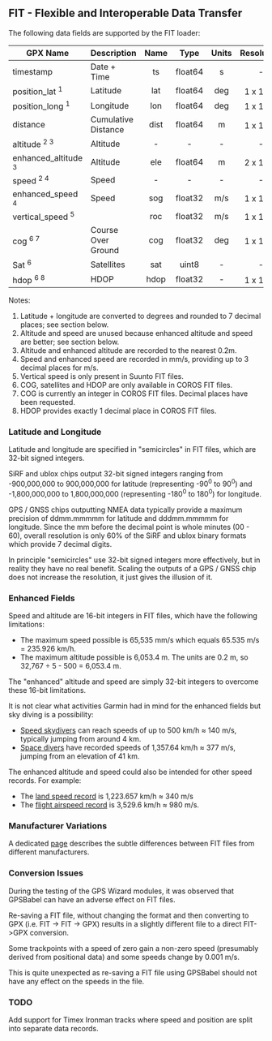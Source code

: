 ## FIT - Flexible and Interoperable Data Transfer

The following data fields are supported by the FIT loader:

| GPX Name                       | Description         | Name |  Type   | Units |     Resolution      |
| ------------------------------ | ------------------- | :--: | :-----: | :---: | :-----------------: |
| timestamp                      | Date + Time         |  ts  | float64 |   s   |          -          |
| position_lat <sup>1</sup>      | Latitude            | lat  | float64 |  deg  | 1 x 10<sup>-7</sup> |
| position_long <sup>1</sup>     | Longitude           | lon  | float64 |  deg  | 1 x 10<sup>-7</sup> |
| distance                       | Cumulative Distance | dist | float64 |   m   | 1 x 10<sup>-3</sup> |
| altitude <sup>2 3</sup>        | Altitude            |  -   |    -    |   -   |          -          |
| enhanced_altitude <sup>3</sup> | Altitude            | ele  | float64 |   m   | 2 x 10<sup>-1</sup> |
| speed <sup>2 4</sup>           | Speed               |  -   |    -    |   -   |          -          |
| enhanced_speed <sup>4</sup>    | Speed               | sog  | float32 |  m/s  | 1 x 10<sup>-3</sup> |
| vertical_speed <sup>5</sup>    |                     | roc  | float32 |  m/s  | 1 x 10<sup>-3</sup> |
| cog <sup>6 7</sup>             | Course Over Ground  | cog  | float32 |  deg  | 1 x 10<sup>-3</sup> |
| Sat <sup>6</sup>               | Satellites          | sat  |  uint8  |   -   |          -          |
| hdop <sup>6 8</sup>            | HDOP                | hdop | float32 |   -   | 1 x 10<sup>-1</sup> |

Notes:

1. Latitude + longitude are converted to degrees and rounded to 7 decimal places; see section below.
2. Altitude and speed are unused because enhanced altitude and speed are better; see section below.
3. Altitude and enhanced altitude are recorded to the nearest 0.2m.
4. Speed and enhanced speed are recorded in mm/s, providing up to 3 decimal places for m/s.
5. Vertical speed is only present in Suunto FIT files.
6. COG, satellites and HDOP are only available in COROS FIT files.
7. COG is currently an integer in COROS FIT files. Decimal places have been requested.
8. HDOP provides exactly 1 decimal place in COROS FIT files.



### Latitude and Longitude

Latitude and longitude are specified in "semicircles" in FIT files, which are 32-bit signed integers.

SiRF and ublox chips output 32-bit signed integers ranging from -900,000,000 to 900,000,000 for latitude (representing -90<sup>0</sup> to 90<sup>0</sup>) and -1,800,000,000 to 1,800,000,000 (representing -180<sup>0</sup> to 180<sup>0</sup>) for longitude.

GPS / GNSS chips outputting NMEA data typically provide a maximum precision of ddmm.mmmmm for latitude and dddmm.mmmmm for longitude. Since the mm before the decimal point is whole minutes (00 - 60), overall resolution is only 60% of the SiRF and ublox binary formats which provide 7 decimal digits.

In principle "semicircles" use 32-bit signed integers more effectively, but in reality they have no real benefit. Scaling the outputs of a GPS / GNSS chip does not increase the resolution, it just gives the illusion of it.



### Enhanced Fields

Speed and altitude are 16-bit integers in FIT files, which have the following limitations:

- The maximum speed possible is 65,535 mm/s which equals 65.535 m/s = 235.926 km/h.
- The maximum altitude possible is 6,053.4 m. The units are 0.2 m, so 32,767 ÷ 5 - 500 = 6,053.4 m.

The "enhanced" altitude and speed are simply 32-bit integers to overcome these 16-bit limitations.

It is not clear what activities Garmin had in mind for the enhanced fields but sky diving is a possibility:

- [Speed skydivers](https://en.wikipedia.org/wiki/Speed_skydiving) can reach speeds of up to 500 km/h ≈ 140 m/s, typically jumping from around 4 km.
- [Space divers](https://en.wikipedia.org/wiki/Space_diving) have recorded speeds of 1,357.64 km/h ≈ 377 m/s, jumping from an elevation of 41 km.

The enhanced altitude and speed could also be intended for other speed records. For example:

- The [land speed record](https://en.wikipedia.org/wiki/Land_speed_record) is 1,223.657 km/h ≈ 340 m/s
- The [flight airspeed record](https://en.wikipedia.org/wiki/Flight_airspeed_record) is 3,529.6 km/h ≈ 980 m/s.



### Manufacturer Variations

A dedicated [page](../fit.md) describes the subtle differences between FIT files from different manufacturers.



### Conversion Issues

During the testing of the GPS Wizard modules, it was observed that GPSBabel can have an adverse effect on FIT files.

Re-saving a FIT file, without changing the format and then converting to GPX (i.e. FIT -> FIT -> GPX) results in a slightly different file to a direct FIT->GPX conversion.

Some trackpoints with a speed of zero gain a non-zero speed (presumably derived from positional data) and some speeds change by 0.001 m/s.

This is quite unexpected as re-saving a FIT file using GPSBabel should not have any effect on the speeds in the file.



### TODO

Add support for Timex Ironman tracks where speed and position are split into separate data records.
